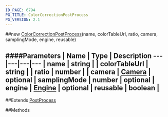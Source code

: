 ```yaml
---
ID_PAGE: 6794
PG_TITLE: ColorCorrectionPostProcess
PG_VERSION: 2.1
---
```

##new [ColorCorrectionPostProcess](page.php?p=6794)(name, colorTableUrl, ratio, camera, samplingMode, engine, reusable)

####Parameters
 | Name | Type | Description
---|---|---|---
 | name | string | 
 | colorTableUrl | string | 
 | ratio | number | 
 | camera | [Camera](page.php?p=6631) | 
optional | samplingMode | number | 
optional | engine | [Engine](page.php?p=6629) | 
optional | reusable | boolean | 
---

##Extends [PostProcess](page.php?p=6790)


##Methods
